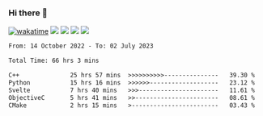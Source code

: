 ### Hi there 👋
[![wakatime](https://wakatime.com/badge/user/368879df-dc38-4b1a-86c4-8a2054a0e074.svg)](https://wakatime.com/@368879df-dc38-4b1a-86c4-8a2054a0e074)
<img src="https://img.shields.io/badge/Windows-0078D6?style=flat&logo=Windows&logoColor=white">
<img src="https://img.shields.io/badge/IntelliJ_IDEA-000000.svg?style=flat&logo=IntelliJ-IDEA&logoColor=white">
<img src="https://img.shields.io/badge/Visual_Studio_Code-007ACC?style=flat&logo=Visual-Studio-Code&logoColor=white">
<img src="https://img.shields.io/badge/Discord-5865F2?label=kano%233578&style=flat&logo=discord&logoColor=white">
<br>


<!--START_SECTION:waka-->

```txt
From: 14 October 2022 - To: 02 July 2023

Total Time: 66 hrs 3 mins

C++              25 hrs 57 mins  >>>>>>>>>>---------------   39.30 %
Python           15 hrs 16 mins  >>>>>>-------------------   23.12 %
Svelte           7 hrs 40 mins   >>>----------------------   11.61 %
ObjectiveC       5 hrs 41 mins   >>-----------------------   08.61 %
CMake            2 hrs 15 mins   >------------------------   03.43 %
```

<!--END_SECTION:waka-->
